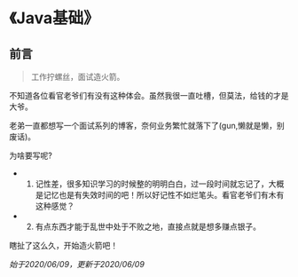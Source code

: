# 《Java基础》

## 前言

>工作拧螺丝，面试造火箭。

不知道各位看官老爷们有没有这种体会。虽然我很一直吐槽，但莫法，给钱的才是大爷。

老弟一直都想写一个面试系列的博客，奈何业务繁忙就落下了(gun,懒就是懒，别废话)。

为啥要写呢?

- 1. 记性差，很多知识学习的时候整的明明白白，过一段时间就忘记了，大概是记忆也是有失效时间的吧！所以好记性不如烂笔头。看官老爷们有木有这种感觉？

- 2. 有点东西才能于乱世中处于不败之地，直接点就是想多赚点银子。


瞎扯了这么久，开始造火箭吧！

*始于2020/06/09，更新于2020/06/09*
